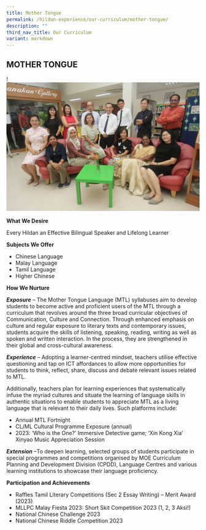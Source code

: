 ```yaml
---
title: Mother Tongue
permalink: /hildan-experience/our-curriculum/mother-tongue/
description: ""
third_nav_title: Our Curriculum
variant: markdown
---
```

MOTHER TONGUE
-------------

!![MT Department](/images/Dept_MTL.jpg)

**What We Desire**

Every Hildan an Effective Bilingual Speaker and Lifelong Learner

**Subjects We Offer**

* Chinese Language
* Malay Language
* Tamil Language
* Higher Chinese

**How We Nurture**

**_Exposure_** – The Mother Tongue Language (MTL) syllabuses aim to develop students to become active and proficient users of the MTL through a curriculum that revolves around the three broad curricular objectives of Communication, Culture and Connection. Through enhanced emphasis on culture and regular exposure to literary texts and contemporary issues, students acquire the skills of listening, speaking, reading, writing as well as spoken and written interaction. In the process, they are strengthened in their global and cross-cultural awareness.

**_Experience_** – Adopting a learner-centred mindset, teachers utilise effective questioning and tap on ICT affordances to allow more opportunities for students to think, reflect, share, discuss and debate relevant issues related to MTL.  

Additionally, teachers plan for learning experiences that systematically infuse the myriad cultures and situate the learning of language skills in authentic situations to enable students to appreciate MTL as a living language that is relevant to their daily lives. Such platforms include:

* Annual MTL Fortnight
* CL/ML Cultural Programme Exposure (annual)
* 2023: ‘Who is the One?’ Immersive Detective game; ‘Xin Kong Xia’ Xinyao Music Appreciation Session

**_Extension_** –To deepen learning, selected groups of students participate in special programmes and competitions organised by MOE Curriculum Planning and Development Division (CPDD), Language Centres and various learning institutions to showcase their language proficiency. 

**Participation and Achievements**

* Raffles Tamil Literary Competitions (Sec 2 Essay Writing) – Merit Award (2023)
* MLLPC Malay Fiesta 2023: Short Skit Competition 2023 (1, 2, 3 Aksi!)
* National Chinese Challenge 2023
* National Chinese Riddle Competition 2023